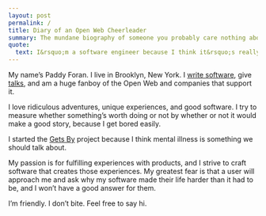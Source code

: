 ```yaml
---
layout: post
permalink: /
title: Diary of an Open Web Cheerleader
summary: The mundane biography of someone you probably care nothing about.
quote:
  text: I&rsquo;m a software engineer because I think it&rsquo;s really cool that I can make computers do things using words. I&rsquo;m a writer and a speaker because I think it&rsquo;s really cool that I can make people do things using words.
---
```


My name&rsquo;s Paddy Foran. I live in Brooklyn, New York. I [write software](https://github.com/paddyforan "My Github account"), give [talks](/talks), and am a huge fanboy of the Open Web and companies that support it.

I love ridiculous adventures, unique experiences, and good software. I try to measure whether something&rsquo;s worth doing or not by whether or not it would make a good story, because I get bored easily.

I started the [Gets By](http://getsby.co) project because I think mental illness is something we should talk about.

My passion is for fulfilling experiences with products, and I strive to craft software that creates those experiences. My greatest fear is that a user will approach me and ask why my software made their life harder than it had to be, and I won&rsquo;t have a good answer for them.

I&rsquo;m friendly. I don&rsquo;t bite. Feel free to say hi.

